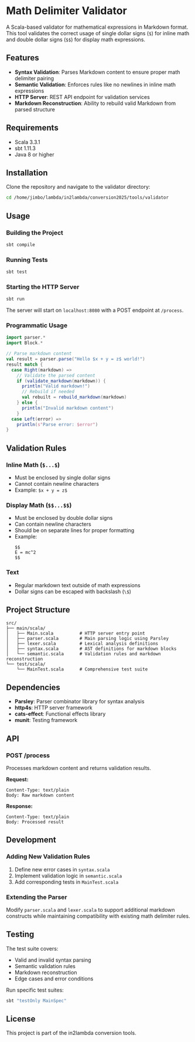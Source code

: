 # Math Delimiter Validator

A Scala-based validator for mathematical expressions in Markdown format. This tool validates the correct usage of single dollar signs (`$`) for inline math and double dollar signs (`$$`) for display math expressions.

## Features

- **Syntax Validation**: Parses Markdown content to ensure proper math delimiter pairing
- **Semantic Validation**: Enforces rules like no newlines in inline math expressions
- **HTTP Server**: REST API endpoint for validation services
- **Markdown Reconstruction**: Ability to rebuild valid Markdown from parsed structure

## Requirements

- Scala 3.3.1
- sbt 1.11.3
- Java 8 or higher

## Installation

Clone the repository and navigate to the validator directory:

```bash
cd /home/jimbo/lambda/in2lambda/conversion2025/tools/validator
```

## Usage

### Building the Project

```bash
sbt compile
```

### Running Tests

```bash
sbt test
```

### Starting the HTTP Server

```bash
sbt run
```

The server will start on `localhost:8080` with a POST endpoint at `/process`.

### Programmatic Usage

```scala
import parser.*
import Block.*

// Parse markdown content
val result = parser.parse("Hello $x + y = z$ world!")
result match {
  case Right(markdown) => 
    // Validate the parsed content
    if (validate_markdown(markdown)) {
      println("Valid markdown!")
      // Rebuild if needed
      val rebuilt = rebuild_markdown(markdown)
    } else {
      println("Invalid markdown content")
    }
  case Left(error) => 
    println(s"Parse error: $error")
}
```

## Validation Rules

### Inline Math (`$...$`)
- Must be enclosed by single dollar signs
- Cannot contain newline characters
- Example: `$x + y = z$`

### Display Math (`$$...$$`)
- Must be enclosed by double dollar signs
- Can contain newline characters
- Should be on separate lines for proper formatting
- Example:
  ```
  $$
  E = mc^2
  $$
  ```

### Text
- Regular markdown text outside of math expressions
- Dollar signs can be escaped with backslash (`\$`)

## Project Structure

```
src/
├── main/scala/
│   ├── Main.scala          # HTTP server entry point
│   ├── parser.scala        # Main parsing logic using Parsley
│   ├── lexer.scala         # Lexical analysis definitions
│   ├── syntax.scala        # AST definitions for markdown blocks
│   └── semantic.scala      # Validation rules and markdown reconstruction
└── test/scala/
    └── MainTest.scala      # Comprehensive test suite
```

## Dependencies

- **Parsley**: Parser combinator library for syntax analysis
- **http4s**: HTTP server framework
- **cats-effect**: Functional effects library
- **munit**: Testing framework

## API

### POST /process

Processes markdown content and returns validation results.

**Request:**
```
Content-Type: text/plain
Body: Raw markdown content
```

**Response:**
```
Content-Type: text/plain
Body: Processed result
```

## Development

### Adding New Validation Rules

1. Define new error cases in `syntax.scala`
2. Implement validation logic in `semantic.scala`
3. Add corresponding tests in `MainTest.scala`

### Extending the Parser

Modify `parser.scala` and `lexer.scala` to support additional markdown constructs while maintaining compatibility with existing math delimiter rules.

## Testing

The test suite covers:
- Valid and invalid syntax parsing
- Semantic validation rules
- Markdown reconstruction
- Edge cases and error conditions

Run specific test suites:
```bash
sbt "testOnly MainSpec"
```

## License

This project is part of the in2lambda conversion tools.

